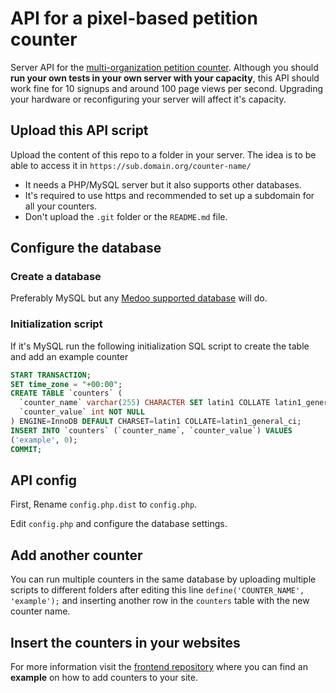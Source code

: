 # API for a pixel-based petition counter

Server API for the [multi-organization petition counter](https://github.com/greenpeace/gpes-multi-organizations-counter-front). Although you should **run your own tests in your own server with your capacity**, this API should work fine for 10 signups and around 100 page views per second. Upgrading your hardware or reconfiguring your server will affect it's capacity.

## Upload this API script

Upload the content of this repo to a folder in your server. The idea is to be able to access it in `https://sub.domain.org/counter-name/`

* It needs a PHP/MySQL server but it also supports other databases.
* It's required to use https and recommended to set up a subdomain for all your counters.
* Don't upload the `.git` folder or the `README.md` file.

## Configure the database

### Create a database

Preferably MySQL but any [Medoo supported database](https://medoo.in/api/new) will do.

### Initialization script

If it's MySQL run the following initialization SQL script to create the table and add an example counter

```sql
START TRANSACTION;
SET time_zone = "+00:00";
CREATE TABLE `counters` (
  `counter_name` varchar(255) CHARACTER SET latin1 COLLATE latin1_general_ci NOT NULL,
  `counter_value` int NOT NULL
) ENGINE=InnoDB DEFAULT CHARSET=latin1 COLLATE=latin1_general_ci;
INSERT INTO `counters` (`counter_name`, `counter_value`) VALUES
('example', 0);
COMMIT;
```

## API config

First, Rename `config.php.dist` to `config.php`.

Edit `config.php` and configure the database settings.

## Add another counter

You can run multiple counters in the same database by uploading multiple scripts to different folders after editing this line `define('COUNTER_NAME', 'example');` and inserting another row in the `counters` table with the new counter name.

## Insert the counters in your websites

For more information visit the [frontend repository](https://github.com/greenpeace/gpes-multi-organizations-counter-front) where you can find an **example** on how to add counters to your site.
